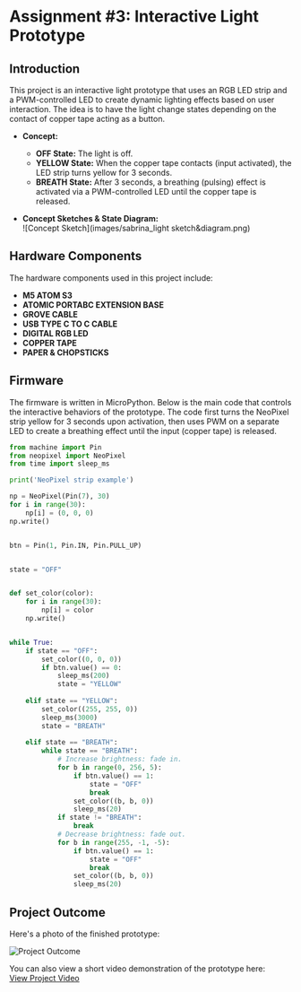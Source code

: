 # Assignment #3: Interactive Light Prototype

## Introduction

This project is an interactive light prototype that uses an RGB LED strip and a PWM-controlled LED to create dynamic lighting effects based on user interaction. The idea is to have the light change states depending on the contact of copper tape acting as a button.

- **Concept:**  
  - **OFF State:** The light is off.  
  - **YELLOW State:** When the copper tape contacts (input activated), the LED strip turns yellow for 3 seconds.  
  - **BREATH State:** After 3 seconds, a breathing (pulsing) effect is activated via a PWM-controlled LED until the copper tape is released.

- **Concept Sketches & State Diagram:**  
  ![Concept Sketch](images/sabrina_light sketch&diagram.png)

## Hardware Components

The hardware components used in this project include:

 - **M5 ATOM S3**
 - **ATOMIC PORTABC EXTENSION BASE**
 - **GROVE CABLE**
 - **USB TYPE C TO C CABLE**
 - **DIGITAL RGB LED**
 - **COPPER TAPE**
 - **PAPER & CHOPSTICKS**

## Firmware

The firmware is written in MicroPython. Below is the main code that controls the interactive behaviors of the prototype. The code first turns the NeoPixel strip yellow for 3 seconds upon activation, then uses PWM on a separate LED to create a breathing effect until the input (copper tape) is released.

```python
from machine import Pin
from neopixel import NeoPixel
from time import sleep_ms

print('NeoPixel strip example')

np = NeoPixel(Pin(7), 30)
for i in range(30):
    np[i] = (0, 0, 0)
np.write()


btn = Pin(1, Pin.IN, Pin.PULL_UP)


state = "OFF"


def set_color(color):
    for i in range(30):
        np[i] = color
    np.write()


while True:
    if state == "OFF":      
        set_color((0, 0, 0))
        if btn.value() == 0:
            sleep_ms(200)
            state = "YELLOW"
    
    elif state == "YELLOW":
        set_color((255, 255, 0))
        sleep_ms(3000)
        state = "BREATH"
    
    elif state == "BREATH":
        while state == "BREATH":
            # Increase brightness: fade in.
            for b in range(0, 256, 5):
                if btn.value() == 1: 
                    state = "OFF"
                    break
                set_color((b, b, 0))
                sleep_ms(20)
            if state != "BREATH":
                break
            # Decrease brightness: fade out.
            for b in range(255, -1, -5):
                if btn.value() == 1:
                    state = "OFF"
                    break
                set_color((b, b, 0))
                sleep_ms(20)
```

## Project Outcome

Here's a photo of the finished prototype:

![Project Outcome](images/IMG_9038.JPG)

You can also view a short video demonstration of the prototype here:  
[View Project Video](IMG_9040.MOV)


  


